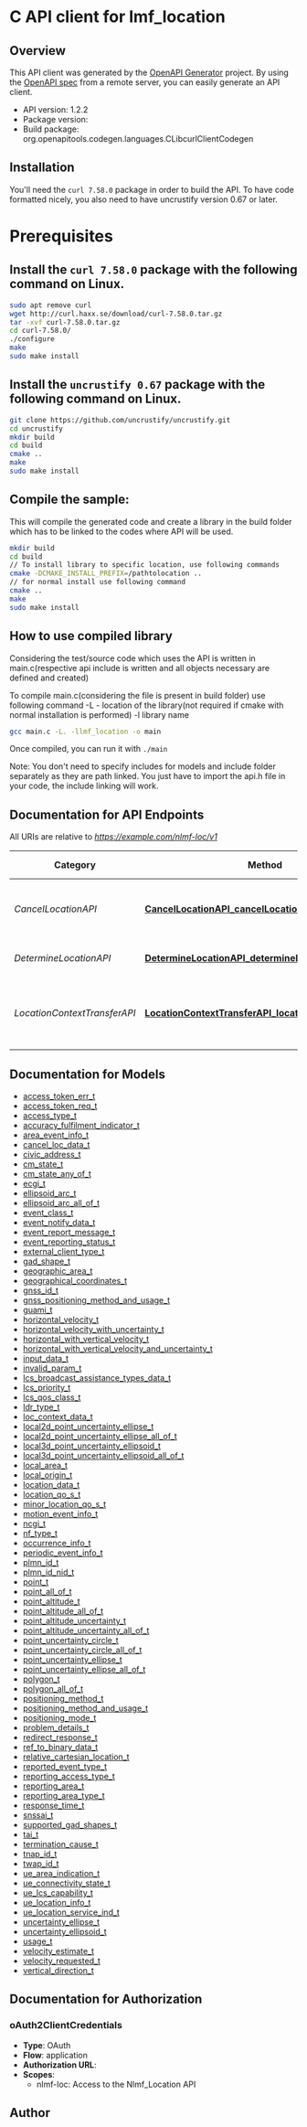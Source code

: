 # C API client for lmf_location

## Overview
This API client was generated by the [OpenAPI Generator](https://openapi-generator.tech) project. By using the [OpenAPI spec](https://openapis.org) from a remote server, you can easily generate an API client.

- API version: 1.2.2
- Package version: 
- Build package: org.openapitools.codegen.languages.CLibcurlClientCodegen

## Installation
You'll need the `curl 7.58.0` package in order to build the API. To have code formatted nicely, you also need to have uncrustify version 0.67 or later.

# Prerequisites

## Install the `curl 7.58.0` package with the following command on Linux.
```bash
sudo apt remove curl
wget http://curl.haxx.se/download/curl-7.58.0.tar.gz
tar -xvf curl-7.58.0.tar.gz
cd curl-7.58.0/
./configure
make
sudo make install
```
## Install the `uncrustify 0.67` package with the following command on Linux.
```bash
git clone https://github.com/uncrustify/uncrustify.git
cd uncrustify
mkdir build
cd build
cmake ..
make
sudo make install
```

## Compile the sample:
This will compile the generated code and create a library in the build folder which has to be linked to the codes where API will be used.
```bash
mkdir build
cd build
// To install library to specific location, use following commands
cmake -DCMAKE_INSTALL_PREFIX=/pathtolocation ..
// for normal install use following command
cmake ..
make
sudo make install
```
## How to use compiled library
Considering the test/source code which uses the API is written in main.c(respective api include is written and all objects necessary are defined and created)

To compile main.c(considering the file is present in build folder) use following command
-L - location of the library(not required if cmake with normal installation is performed)
-l library name
```bash
gcc main.c -L. -llmf_location -o main
```
Once compiled, you can run it with ``` ./main ```

Note: You don't need to specify includes for models and include folder separately as they are path linked. You just have to import the api.h file in your code, the include linking will work.

## Documentation for API Endpoints

All URIs are relative to *https://example.com/nlmf-loc/v1*

Category | Method | HTTP request | Description
------------ | ------------- | ------------- | -------------
*CancelLocationAPI* | [**CancelLocationAPI_cancelLocation**](docs/CancelLocationAPI.md#CancelLocationAPI_cancelLocation) | **POST** /cancel-location | request cancellation of periodic or triggered location
*DetermineLocationAPI* | [**DetermineLocationAPI_determineLocation**](docs/DetermineLocationAPI.md#DetermineLocationAPI_determineLocation) | **POST** /determine-location | Determine Location of an UE
*LocationContextTransferAPI* | [**LocationContextTransferAPI_locationContextTransfer**](docs/LocationContextTransferAPI.md#LocationContextTransferAPI_locationContextTransfer) | **POST** /location-context-transfer | transfer context information for periodic or triggered location


## Documentation for Models

 - [access_token_err_t](docs/access_token_err.md)
 - [access_token_req_t](docs/access_token_req.md)
 - [access_type_t](docs/access_type.md)
 - [accuracy_fulfilment_indicator_t](docs/accuracy_fulfilment_indicator.md)
 - [area_event_info_t](docs/area_event_info.md)
 - [cancel_loc_data_t](docs/cancel_loc_data.md)
 - [civic_address_t](docs/civic_address.md)
 - [cm_state_t](docs/cm_state.md)
 - [cm_state_any_of_t](docs/cm_state_any_of.md)
 - [ecgi_t](docs/ecgi.md)
 - [ellipsoid_arc_t](docs/ellipsoid_arc.md)
 - [ellipsoid_arc_all_of_t](docs/ellipsoid_arc_all_of.md)
 - [event_class_t](docs/event_class.md)
 - [event_notify_data_t](docs/event_notify_data.md)
 - [event_report_message_t](docs/event_report_message.md)
 - [event_reporting_status_t](docs/event_reporting_status.md)
 - [external_client_type_t](docs/external_client_type.md)
 - [gad_shape_t](docs/gad_shape.md)
 - [geographic_area_t](docs/geographic_area.md)
 - [geographical_coordinates_t](docs/geographical_coordinates.md)
 - [gnss_id_t](docs/gnss_id.md)
 - [gnss_positioning_method_and_usage_t](docs/gnss_positioning_method_and_usage.md)
 - [guami_t](docs/guami.md)
 - [horizontal_velocity_t](docs/horizontal_velocity.md)
 - [horizontal_velocity_with_uncertainty_t](docs/horizontal_velocity_with_uncertainty.md)
 - [horizontal_with_vertical_velocity_t](docs/horizontal_with_vertical_velocity.md)
 - [horizontal_with_vertical_velocity_and_uncertainty_t](docs/horizontal_with_vertical_velocity_and_uncertainty.md)
 - [input_data_t](docs/input_data.md)
 - [invalid_param_t](docs/invalid_param.md)
 - [lcs_broadcast_assistance_types_data_t](docs/lcs_broadcast_assistance_types_data.md)
 - [lcs_priority_t](docs/lcs_priority.md)
 - [lcs_qos_class_t](docs/lcs_qos_class.md)
 - [ldr_type_t](docs/ldr_type.md)
 - [loc_context_data_t](docs/loc_context_data.md)
 - [local2d_point_uncertainty_ellipse_t](docs/local2d_point_uncertainty_ellipse.md)
 - [local2d_point_uncertainty_ellipse_all_of_t](docs/local2d_point_uncertainty_ellipse_all_of.md)
 - [local3d_point_uncertainty_ellipsoid_t](docs/local3d_point_uncertainty_ellipsoid.md)
 - [local3d_point_uncertainty_ellipsoid_all_of_t](docs/local3d_point_uncertainty_ellipsoid_all_of.md)
 - [local_area_t](docs/local_area.md)
 - [local_origin_t](docs/local_origin.md)
 - [location_data_t](docs/location_data.md)
 - [location_qo_s_t](docs/location_qo_s.md)
 - [minor_location_qo_s_t](docs/minor_location_qo_s.md)
 - [motion_event_info_t](docs/motion_event_info.md)
 - [ncgi_t](docs/ncgi.md)
 - [nf_type_t](docs/nf_type.md)
 - [occurrence_info_t](docs/occurrence_info.md)
 - [periodic_event_info_t](docs/periodic_event_info.md)
 - [plmn_id_t](docs/plmn_id.md)
 - [plmn_id_nid_t](docs/plmn_id_nid.md)
 - [point_t](docs/point.md)
 - [point_all_of_t](docs/point_all_of.md)
 - [point_altitude_t](docs/point_altitude.md)
 - [point_altitude_all_of_t](docs/point_altitude_all_of.md)
 - [point_altitude_uncertainty_t](docs/point_altitude_uncertainty.md)
 - [point_altitude_uncertainty_all_of_t](docs/point_altitude_uncertainty_all_of.md)
 - [point_uncertainty_circle_t](docs/point_uncertainty_circle.md)
 - [point_uncertainty_circle_all_of_t](docs/point_uncertainty_circle_all_of.md)
 - [point_uncertainty_ellipse_t](docs/point_uncertainty_ellipse.md)
 - [point_uncertainty_ellipse_all_of_t](docs/point_uncertainty_ellipse_all_of.md)
 - [polygon_t](docs/polygon.md)
 - [polygon_all_of_t](docs/polygon_all_of.md)
 - [positioning_method_t](docs/positioning_method.md)
 - [positioning_method_and_usage_t](docs/positioning_method_and_usage.md)
 - [positioning_mode_t](docs/positioning_mode.md)
 - [problem_details_t](docs/problem_details.md)
 - [redirect_response_t](docs/redirect_response.md)
 - [ref_to_binary_data_t](docs/ref_to_binary_data.md)
 - [relative_cartesian_location_t](docs/relative_cartesian_location.md)
 - [reported_event_type_t](docs/reported_event_type.md)
 - [reporting_access_type_t](docs/reporting_access_type.md)
 - [reporting_area_t](docs/reporting_area.md)
 - [reporting_area_type_t](docs/reporting_area_type.md)
 - [response_time_t](docs/response_time.md)
 - [snssai_t](docs/snssai.md)
 - [supported_gad_shapes_t](docs/supported_gad_shapes.md)
 - [tai_t](docs/tai.md)
 - [termination_cause_t](docs/termination_cause.md)
 - [tnap_id_t](docs/tnap_id.md)
 - [twap_id_t](docs/twap_id.md)
 - [ue_area_indication_t](docs/ue_area_indication.md)
 - [ue_connectivity_state_t](docs/ue_connectivity_state.md)
 - [ue_lcs_capability_t](docs/ue_lcs_capability.md)
 - [ue_location_info_t](docs/ue_location_info.md)
 - [ue_location_service_ind_t](docs/ue_location_service_ind.md)
 - [uncertainty_ellipse_t](docs/uncertainty_ellipse.md)
 - [uncertainty_ellipsoid_t](docs/uncertainty_ellipsoid.md)
 - [usage_t](docs/usage.md)
 - [velocity_estimate_t](docs/velocity_estimate.md)
 - [velocity_requested_t](docs/velocity_requested.md)
 - [vertical_direction_t](docs/vertical_direction.md)


## Documentation for Authorization


### oAuth2ClientCredentials


- **Type**: OAuth
- **Flow**: application
- **Authorization URL**: 
- **Scopes**: 
  - nlmf-loc: Access to the Nlmf_Location API


## Author



